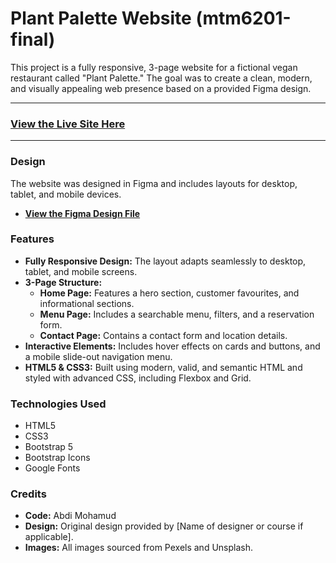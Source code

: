 # Plant Palette Website (mtm6201-final)

This project is a fully responsive, 3-page website for a fictional vegan restaurant called "Plant Palette." The goal was to create a clean, modern, and visually appealing web presence based on a provided Figma design.

---

### **[View the Live Site Here](https://your-github-username.github.io/mtm6201-final/)**

---

### **Design**

The website was designed in Figma and includes layouts for desktop, tablet, and mobile devices.

- **[View the Figma Design File](https://www.figma.com/design/yhjgXnRlEMVr4QgMHcIXFw/19_Abdi_Mohamud?node-id=1-11&t=5fI01Jn5MYaCzNng-1)**

### **Features**

- **Fully Responsive Design:** The layout adapts seamlessly to desktop, tablet, and mobile screens.
- **3-Page Structure:**
  - **Home Page:** Features a hero section, customer favourites, and informational sections.
  - **Menu Page:** Includes a searchable menu, filters, and a reservation form.
  - **Contact Page:** Contains a contact form and location details.
- **Interactive Elements:** Includes hover effects on cards and buttons, and a mobile slide-out navigation menu.
- **HTML5 & CSS3:** Built using modern, valid, and semantic HTML and styled with advanced CSS, including Flexbox and Grid.

### **Technologies Used**

- HTML5
- CSS3
- Bootstrap 5
- Bootstrap Icons
- Google Fonts

### **Credits**

- **Code:** Abdi Mohamud
- **Design:** Original design provided by [Name of designer or course if applicable].
- **Images:** All images sourced from Pexels and Unsplash.